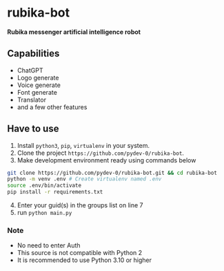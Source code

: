 # rubika-bot
**Rubika messenger artificial intelligence robot**

## Capabilities
- ChatGPT
- Logo generate
- Voice generate
- Font generate
- Translator
- and a few other features

## Have to use

1. Install   `python3`, `pip`, `virtualenv` in your system.
2. Clone the project `https://github.com/pydev-0/rubika-bot`.
3. Make development environment ready using commands below
```bash
git clone https://github.com/pydev-0/rubika-bot.git && cd rubika-bot
python -m venv .env # Create virtualenv named .env
source .env/bin/activate
pip install -r requirements.txt
```
4. Enter your guid(s) in the groups list on line 7
5. run `python main.py`

### Note
- No need to enter Auth
- This source is not compatible with Python 2
- It is recommended to use Python 3.10 or higher
